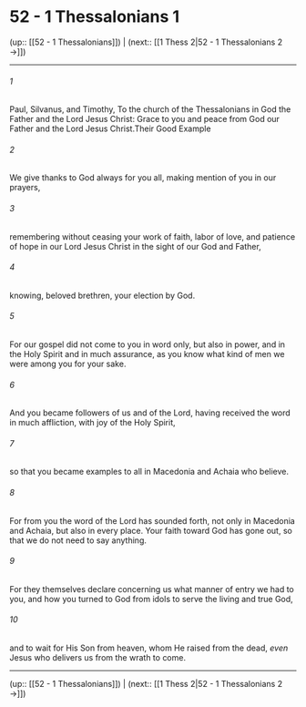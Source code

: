 # 52 - 1 Thessalonians 1

(up:: [[52 - 1 Thessalonians]]) | (next:: [[1 Thess 2|52 - 1 Thessalonians 2 →]])

***


###### 1 
Paul, Silvanus, and Timothy, To the church of the Thessalonians in God the Father and the Lord Jesus Christ: Grace to you and peace from God our Father and the Lord Jesus Christ.Their Good Example 

###### 2 
We give thanks to God always for you all, making mention of you in our prayers, 

###### 3 
remembering without ceasing your work of faith, labor of love, and patience of hope in our Lord Jesus Christ in the sight of our God and Father, 

###### 4 
knowing, beloved brethren, your election by God. 

###### 5 
For our gospel did not come to you in word only, but also in power, and in the Holy Spirit and in much assurance, as you know what kind of men we were among you for your sake. 

###### 6 
And you became followers of us and of the Lord, having received the word in much affliction, with joy of the Holy Spirit, 

###### 7 
so that you became examples to all in Macedonia and Achaia who believe. 

###### 8 
For from you the word of the Lord has sounded forth, not only in Macedonia and Achaia, but also in every place. Your faith toward God has gone out, so that we do not need to say anything. 

###### 9 
For they themselves declare concerning us what manner of entry we had to you, and how you turned to God from idols to serve the living and true God, 

###### 10 
and to wait for His Son from heaven, whom He raised from the dead, _even_ Jesus who delivers us from the wrath to come.

***

(up:: [[52 - 1 Thessalonians]]) | (next:: [[1 Thess 2|52 - 1 Thessalonians 2 →]])
